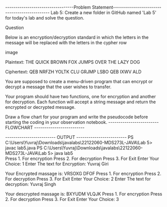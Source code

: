 ----------------------------------Problem Statement----------------------------------------------
Lab 5: Create a new folder in GitHub named 'Lab 5' for today's lab and solve the question.

Question

Below is an encryption/decryption standard in which the letters in the message will be replaced with the letters in the cypher row

image

Plaintext: THE QUICK BROWN FOX JUMPS OVER THE LAZY DOG

Ciphertext: QEB NRFZH YOLTK CLU GRJMP LSBO QEB IXWV ALD

You are supposed to create a menu-driven program that can encrypt or decrypt a message that the user wishes to transfer.

Your program should have two functions, one for encryption and another for decryption. Each function will accept a string message and return the encrypted or decrypted message.

Draw a flow chart for your program and write the pseudocode before starting the coding in your observation notebook.
------------------------- FLOWCHART -------------------------


------------------------- OUTPUT -------------------------
PS C:\Users\Yuvraj\Downloads\javalabs\22122060-MDS273L-JAVA\Lab 5> javac lab5.java
PS C:\Users\Yuvraj\Downloads\javalabs\22122060-MDS273L-JAVA\Lab 5> java lab5      
Press 1. For encryption
Press 2. For decryption
Press 3. For Exit
Enter Your Choice: 1
Enter The text for Encryption: Yuvraj Giri

Your Encrypted massage is: VRSOXG DFOF
Press 1. For encryption
Press 2. For decryption
Press 3. For Exit
Enter Your Choice: 2
Enter The text for decryption: Yuvraj Singh

Your descrypted massage is: BXYUDM VLQJK
Press 1. For encryption
Press 2. For decryption
Press 3. For Exit
Enter Your Choice: 3